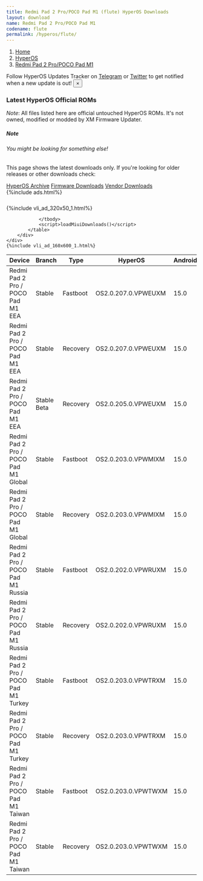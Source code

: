 ```yaml
---
title: Redmi Pad 2 Pro/POCO Pad M1 (flute) HyperOS Downloads
layout: download
name: Redmi Pad 2 Pro/POCO Pad M1
codename: flute
permalink: /hyperos/flute/
---
```

<nav aria-label="breadcrumb">
    <ol class="breadcrumb">
        <li class="breadcrumb-item"><a href="/">Home</a></li>
        <li class="breadcrumb-item"><a href="/hyperos/">HyperOS</a></li>
        <li class="breadcrumb-item active" aria-current="page"><a href="/hyperos/flute/">Redmi Pad 2 Pro/POCO Pad M1</a></li>
    </ol>
</nav>
<div class="alert alert-primary alert-dismissible fade show" role="alert">
    Follow HyperOS Updates Tracker on <a href="https://t.me/MIUIUpdatesTracker" class="alert-link">Telegram</a>
     or <a href="https://twitter.com/MiFwUpdater" class="alert-link">Twitter</a> to get notified when a new update is out!
    <button type="button" class="close" data-dismiss="alert" aria-label="Close">
        <span aria-hidden="true">&times;</span>
    </button>
</div>

### Latest HyperOS Official ROMs
*Note*: All files listed here are official untouched HyperOS ROMs. It's not owned, modified or modded by XM Firmware Updater.
<div class="card">
  <div class="card-body">
    <h5 class="card-title">Note</h5>
    <h6 class="card-subtitle mb-2 text-muted">You might be looking for something else!</h6>
    <p class="card-text">This page shows the latest downloads only.
     If you're looking for older releases or other downloads check:</p>
    <a href="/archive/hyperos/flute/" class="card-link">HyperOS Archive</a>
    <a href="/firmware/flute/" class="card-link">Firmware Downloads</a>
    <a href="/vendor/flute/" class="card-link">Vendor Downloads</a>
  </div>
</div>
{%include ads.html%}
<div class="row justify-content-center">
    <div class="col-10">
        <div class="table-responsive-md" style="margin-top: 25px;">
            {%include vli_ad_320x50_1.html%}
            <table id="miui" class="display dt-responsive nowrap compact table table-striped table-hover table-sm">
                <thead class="thead-dark">
                    <tr>
                        <th data-ref="device">Device</th>
                        <th data-ref="branch">Branch</th>
                        <th data-ref="type">Type</th>
                        <th data-ref="miui">HyperOS</th>
                        <th data-ref="android">Android</th>
                        <th data-ref="size">Size</th>
                        <th data-ref="size">Date</th>
                        <th data-ref="link">Link</th>
                    </tr>
                </thead>
                <tbody>
                <tr><td>Redmi Pad 2 Pro / POCO Pad M1 EEA</td><td>Stable</td><td>Fastboot</td><td>OS2.0.207.0.VPWEUXM</td><td>15.0</td><td>6.0 GB</td><td>2025-09-09</td><td><a href="/hyperos/flute/stable/OS2.0.207.0.VPWEUXM/">Download</a></td></tr>
<tr><td>Redmi Pad 2 Pro / POCO Pad M1 EEA</td><td>Stable</td><td>Recovery</td><td>OS2.0.207.0.VPWEUXM</td><td>15.0</td><td>4.9 GB</td><td>2025-09-24</td><td><a href="/hyperos/flute/stable/OS2.0.207.0.VPWEUXM/">Download</a></td></tr>
<tr><td>Redmi Pad 2 Pro / POCO Pad M1 EEA</td><td>Stable Beta</td><td>Recovery</td><td>OS2.0.205.0.VPWEUXM</td><td>15.0</td><td>4.8 GB</td><td>2025-09-24</td><td><a href="/hyperos/flute/stable beta/OS2.0.205.0.VPWEUXM/">Download</a></td></tr>
<tr><td>Redmi Pad 2 Pro / POCO Pad M1 Global</td><td>Stable</td><td>Fastboot</td><td>OS2.0.203.0.VPWMIXM</td><td>15.0</td><td>6.5 GB</td><td>2025-09-12</td><td><a href="/hyperos/flute/stable/OS2.0.203.0.VPWMIXM/">Download</a></td></tr>
<tr><td>Redmi Pad 2 Pro / POCO Pad M1 Global</td><td>Stable</td><td>Recovery</td><td>OS2.0.203.0.VPWMIXM</td><td>15.0</td><td>4.9 GB</td><td>2025-09-25</td><td><a href="/hyperos/flute/stable/OS2.0.203.0.VPWMIXM/">Download</a></td></tr>
<tr><td>Redmi Pad 2 Pro / POCO Pad M1 Russia</td><td>Stable</td><td>Fastboot</td><td>OS2.0.202.0.VPWRUXM</td><td>15.0</td><td>6.7 GB</td><td>2025-09-02</td><td><a href="/hyperos/flute/stable/OS2.0.202.0.VPWRUXM/">Download</a></td></tr>
<tr><td>Redmi Pad 2 Pro / POCO Pad M1 Russia</td><td>Stable</td><td>Recovery</td><td>OS2.0.202.0.VPWRUXM</td><td>15.0</td><td>4.7 GB</td><td>2025-09-25</td><td><a href="/hyperos/flute/stable/OS2.0.202.0.VPWRUXM/">Download</a></td></tr>
<tr><td>Redmi Pad 2 Pro / POCO Pad M1 Turkey</td><td>Stable</td><td>Fastboot</td><td>OS2.0.203.0.VPWTRXM</td><td>15.0</td><td>6.0 GB</td><td>2025-09-05</td><td><a href="/hyperos/flute/stable/OS2.0.203.0.VPWTRXM/">Download</a></td></tr>
<tr><td>Redmi Pad 2 Pro / POCO Pad M1 Turkey</td><td>Stable</td><td>Recovery</td><td>OS2.0.203.0.VPWTRXM</td><td>15.0</td><td>4.9 GB</td><td>2025-09-25</td><td><a href="/hyperos/flute/stable/OS2.0.203.0.VPWTRXM/">Download</a></td></tr>
<tr><td>Redmi Pad 2 Pro / POCO Pad M1 Taiwan</td><td>Stable</td><td>Fastboot</td><td>OS2.0.203.0.VPWTWXM</td><td>15.0</td><td>5.7 GB</td><td>2025-09-12</td><td><a href="/hyperos/flute/stable/OS2.0.203.0.VPWTWXM/">Download</a></td></tr>
<tr><td>Redmi Pad 2 Pro / POCO Pad M1 Taiwan</td><td>Stable</td><td>Recovery</td><td>OS2.0.203.0.VPWTWXM</td><td>15.0</td><td>4.8 GB</td><td>2025-09-25</td><td><a href="/hyperos/flute/stable/OS2.0.203.0.VPWTWXM/">Download</a></td></tr>

                </tbody>
                <script>loadMiuiDownloads()</script>
            </table>
        </div>
    </div>
    {%include vli_ad_160x600_1.html%}
</div>
